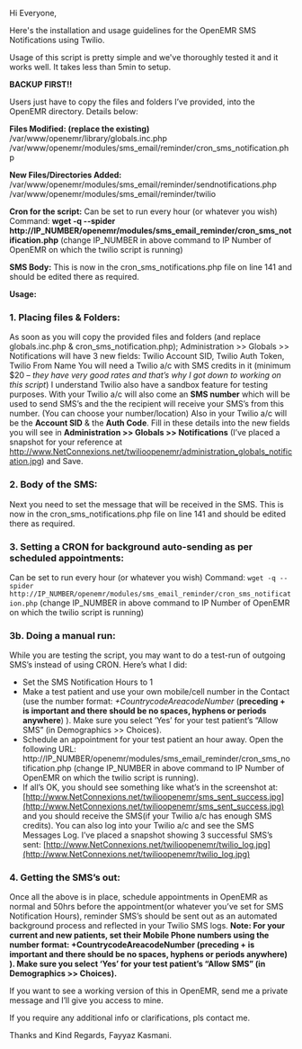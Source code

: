 Hi Everyone,

Here's the installation and usage guidelines for the OpenEMR SMS Notifications using Twilio.

Usage of this script is pretty simple and we've thoroughly tested it and it works well. It takes less than 5min to setup.

**BACKUP FIRST!!**

Users just have to copy the files and folders I’ve provided, into the OpenEMR directory. Details below:

**Files Modified: (replace the existing)**
/var/www/openemr/library/globals.inc.php
/var/www/openemr/modules/sms_email/reminder/cron_sms_notification.php

**New Files/Directories Added:**
/var/www/openemr/modules/sms_email/reminder/sendnotifications.php
/var/www/openemr/modules/sms_email/reminder/twilio

**Cron for the script:**
Can be set to run every hour (or whatever you wish)
Command:
**wget -q --spider  http://IP_NUMBER/openemr/modules/sms_email_reminder/cron_sms_notification.php**
(change IP_NUMBER in above command to IP Number of OpenEMR on which the twilio script is running)

**SMS Body:**
This is now in the cron_sms_notifications.php file on line 141 and should be edited there as required.

**Usage:**
### 1. Placing files & Folders:
As soon as you will copy the provided files and folders (and replace globals.inc.php & cron_sms_notification.php); Administration >> Globals >> Notifications will have 3 new fields:
Twilio Account SID, Twilio Auth Token, Twilio From Name
You will need a Twilio a/c with SMS credits in it (minimum $20 – _they have very good rates and that’s why I got down to working on this script_) I understand Twilio also have a sandbox feature for testing purposes.
With your Twilio a/c will also come an **SMS number** which will be used to send SMS’s and the the recipient will receive your SMS’s from this number. (You can choose your number/location)
Also in your Twilio a/c will be the **Account SID** & the **Auth Code**. Fill in these details into the new fields you will see in **Administration >> Globals >> Notifications**
(I’ve placed a snapshot for your reference at http://www.NetConnexions.net/twilioopenemr/administration_globals_notification.jpg)
and Save.
### 2. Body of the SMS:
Next you need to set the message that will be received in the SMS. This is now in the cron_sms_notifications.php file on line 141 and should be edited there as required.
### 3. Setting a CRON for background auto-sending as per scheduled appointments:
Can be set to run every hour (or whatever you wish)
Command:
`wget -q --spider  http://IP_NUMBER/openemr/modules/sms_email_reminder/cron_sms_notification.php`
(change IP_NUMBER in above command to IP Number of OpenEMR on which the twilio script is running)
### 3b. Doing a manual run:
While you are testing the script, you may want to do a test-run of outgoing SMS’s instead of using CRON. Here’s what I did:
* Set the SMS Notification Hours to 1
* Make a test patient and use your own mobile/cell number in the Contact (use the number format: _+CountrycodeAreacodeNumber_ (**preceding + is important and there should be no spaces, hyphens or periods anywhere**) ). Make sure you select ‘Yes’ for your test patient’s “Allow SMS” (in Demographics >> Choices).
* Schedule an appointment for your test patient an hour away. Open the following URL: 
http://IP_NUMBER/openemr/modules/sms_email_reminder/cron_sms_notification.php
(change IP_NUMBER in above command to IP Number of OpenEMR on which the twilio script is running).
* If all’s OK, you should see something like what’s in the screenshot at:
[http://www.NetConnexions.net/twilioopenemr/sms_sent_success.jpg](http://www.NetConnexions.net/twilioopenemr/sms_sent_success.jpg)
and you should receive the SMS(if your Twilio a/c has enough SMS credits). You can also log into your Twilio a/c and see the SMS Messages Log. I’ve placed a snapshot showing 3 successful SMS’s sent:
[http://www.NetConnexions.net/twilioopenemr/twilio_log.jpg](http://www.NetConnexions.net/twilioopenemr/twilio_log.jpg)

### 4. Getting the SMS’s out:
Once all the above is in place, schedule appointments in OpenEMR as normal and 50hrs before the appointment(or whatever you’ve set for SMS Notification Hours), reminder SMS’s should be sent out as an automated background process and reflected in your Twilio SMS logs.
**Note: For your current and new patients, set their Mobile Phone numbers using the number format: +CountrycodeAreacodeNumber (preceding + is important and there should be no spaces, hyphens or periods anywhere) ). Make sure you select ‘Yes’ for your test patient’s “Allow SMS” (in Demographics >> Choices).**

If you want to see a working version of this in OpenEMR, send me a private message and I’ll give you access to mine.

If you require any additional info or clarifications, pls contact me.

Thanks and Kind Regards,
Fayyaz Kasmani.
 